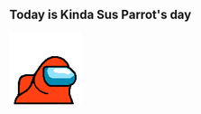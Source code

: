 <h2>Today is Kinda Sus Parrot's day</h2><img src="https://raw.githubusercontent.com/jmhobbs/cultofthepartyparrot.com/master/parrots/hd/kindasusparrot.gif" />